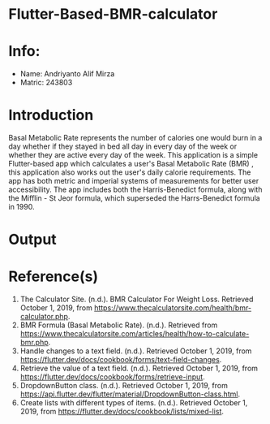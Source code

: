 # Flutter-Based-BMR-calculator

# Info: 
- Name: Andriyanto Alif Mirza
- Matric: 243803

# Introduction
Basal Metabolic Rate represents the number of calories one would burn in a day whether if they stayed in bed all day in every day of the week or whether they are active every day of the week. This application is a simple Flutter-based app which calculates a user's Basal Metabolic Rate (BMR) , this application also works out the user's daily calorie requirements. The app has both metric and imperial systems of measurements for better user accessibility. The app includes both the Harris-Benedict formula, along with the Mifflin - St Jeor formula, which superseded the Harrs-Benedict formula in 1990.

# Output

# Reference(s)
1. The Calculator Site. (n.d.). BMR Calculator For Weight Loss. Retrieved October 1, 2019, from https://www.thecalculatorsite.com/health/bmr-calculator.php.
2. BMR Formula (Basal Metabolic Rate). (n.d.). Retrieved from https://www.thecalculatorsite.com/articles/health/how-to-calculate-bmr.php.
3. Handle changes to a text field. (n.d.). Retrieved October 1, 2019, from https://flutter.dev/docs/cookbook/forms/text-field-changes.
4. Retrieve the value of a text field. (n.d.). Retrieved October 1, 2019, from https://flutter.dev/docs/cookbook/forms/retrieve-input.
5. DropdownButton class. (n.d.). Retrieved October 1, 2019, from https://api.flutter.dev/flutter/material/DropdownButton-class.html.
6. Create lists with different types of items. (n.d.). Retrieved October 1, 2019, from https://flutter.dev/docs/cookbook/lists/mixed-list. 
